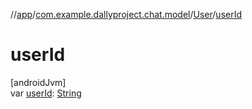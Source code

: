 //[app](../../../index.md)/[com.example.dallyproject.chat.model](../index.md)/[User](index.md)/[userId](user-id.md)

# userId

[androidJvm]\
var [userId](user-id.md): [String](https://kotlinlang.org/api/latest/jvm/stdlib/kotlin/-string/index.html)
